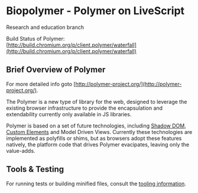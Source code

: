# Biopolymer - Polymer on LiveScript

Research and education branch

Build Status of Polymer: [http://build.chromium.org/p/client.polymer/waterfall](http://build.chromium.org/p/client.polymer/waterfall)

## Brief Overview of Polymer

For more detailed info goto [http://polymer-project.org/](http://polymer-project.org/).

The Polymer is a new type of library for the web, designed to leverage the existing browser infrastructure to provide the encapsulation and extendability currently only available in JS libraries.

Polymer is based on a set of future technologies, including [Shadow DOM](https://dvcs.w3.org/hg/webcomponents/raw-file/tip/spec/shadow/index.html), [Custom Elements](https://dvcs.w3.org/hg/webcomponents/raw-file/tip/spec/custom/index.html) and Model Driven Views. Currently these technologies are implemented as polyfills or shims, but as browsers adopt these features natively, the platform code that drives Polymer evacipates, leaving only the value-adds.

## Tools & Testing

For running tests or building minified files, consult the [tooling information](http://polymer-project.org/tooling-strategy.html).

